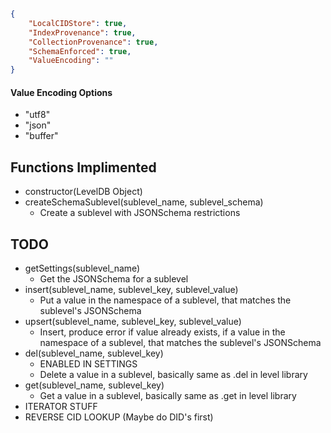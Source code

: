 ``` json

{
    "LocalCIDStore": true,
    "IndexProvenance": true,
    "CollectionProvenance": true,
    "SchemaEnforced": true,
    "ValueEncoding": ""
}

```

#### Value Encoding Options

* "utf8"
* "json"
* "buffer"


## Functions Implimented
* constructor(LevelDB Object)
* createSchemaSublevel(sublevel_name, sublevel_schema)
    * Create a sublevel with JSONSchema restrictions

## TODO

* getSettings(sublevel_name)
    * Get the JSONSchema for a sublevel
* insert(sublevel_name, sublevel_key, sublevel_value)
    * Put a value in the namespace of a sublevel, that matches the sublevel's JSONSchema
* upsert(sublevel_name, sublevel_key, sublevel_value)
    * Insert, produce error if value already exists, if a value in the namespace of a sublevel, that matches the sublevel's JSONSchema
* del(sublevel_name, sublevel_key)
    * ENABLED IN SETTINGS
    * Delete a value in a sublevel, basically same as .del in level library
* get(sublevel_name, sublevel_key)
    * Get a value in a sublevel, basically same as .get in level library
* ITERATOR STUFF
* REVERSE CID LOOKUP (Maybe do DID's first)

